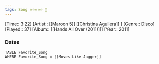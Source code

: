 ```yaml
---
tags: Song ⭐⭐⭐⭐⭐ 💛
---
```

[Time:: 3:22]
[Artist:: [[Maroon 5]] [[Christina Aguilera]] ]
[Genre:: Disco]
[Played:: 37]
[Album:: [[Hands All Over (2011)]]]
[Year:: 2011]
### Dates
````dataview
TABLE Favorite_Song
WHERE Favorite_Song = [[Moves Like Jagger]]
````